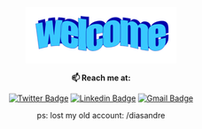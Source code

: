 <div align="center">
  
  <img src="https://github.com/diasandredev/diasandredev/blob/master/welcome.png"/>
  
  **📫 Reach me at:**<br>

  [![Twitter Badge](https://img.shields.io/badge/-Twitter-1ca0f1?style=flat-square&labelColor=1ca0f1&logo=twitter&logoColor=white&link=https://twitter.com/diasduzurf)](https://twitter.com/diasduzurf)
  [![Linkedin Badge](https://img.shields.io/badge/-LinkedIn-blue?style=flat-square&logo=Linkedin&logoColor=white&link=https://www.linkedin.com/in/andr%C3%A9-dias-da-silva/)](https://www.linkedin.com/in/andr%C3%A9-dias-da-silva/)
  [![Gmail Badge](https://img.shields.io/badge/-Gmail-c14438?style=flat-square&logo=Gmail&logoColor=white&link=mailto:andredds12@gmail.com)](mailto:andredds12@gmail.com)

  ps: lost my old account: /diasandre

</div>
